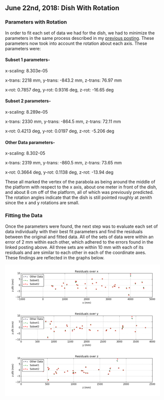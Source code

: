 ## June 22nd, 2018: Dish With Rotation

### Parameters with Rotation

In order to fit each set of data we had for the dish, we had to minimize the parameters in the same process described in my [previous posting](../20180614_Photogrammetry_Error_Fix/index.md). These parameters now took into account the rotation about each axis. These parameters were: 

#### Subset 1 parameters-

x-scaling: 8.303e-05

x-trans: 2218 mm, y-trans: -843.2 mm, z-trans: 76.97 mm

x-rot: 0.7857 deg, y-rot: 0.9316 deg, z-rot: -16.65 deg


#### Subset 2 parameters-

x-scaling: 8.289e-05

x-trans: 2330 mm, y-trans: -864.5 mm, z-trans: 72.11 mm

x-rot: 0.4213 deg, y-rot: 0.0197 deg, z-rot: -5.206 deg


#### Other Data parameters-

x-scaling: 8.302-05

x-trans: 2319 mm, y-trans: -860.5 mm, z-trans: 73.65 mm

x-rot: 0.3664 deg, y-rot: 0.1138 deg, z-rot: -13.94 deg

These all marked the vertex of the parabola as being around the middle of the platform with respect to the x axis, about one meter in front of the dish, and about 8 cm off of the platform, all of which was previously predicted. The rotation angles indicate that the dish is still pointed roughly at zenith since the x and y rotations are small.

### Fitting the Data

Once the parameters were found, the next step was to evaluate each set of data individually with their best fit parameters and find the residuals between the original and fitted data. All of the sets of data were within an error of 2 mm within each other, which adhered to the errors found in the linked posting above. All three sets are within 10 mm with each of its residuals and are similar to each other in each of the coordinate axes. These findings are reflected in the graphs below.

![residuals](residuals_all_datasets.png)


